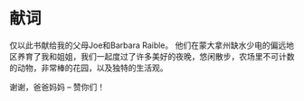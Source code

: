 # 献词

仅以此书献给我的父母Joe和Barbara Raible。 他们在蒙大拿州缺水少电的偏远地区养育了我和姐姐，我们一起度过了许多美好的夜晚，悠闲散步，农场里不可计数的动物，非常棒的花园，以及独特的生活观。

谢谢，爸爸妈妈 – 赞你们！